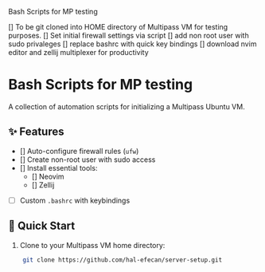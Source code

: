 Bash Scripts for MP testing 

[] To be git cloned into HOME directory of Multipass VM for testing purposes.
[] Set initial firewall settings via script
[] add non root user with sudo privaleges
[] replace bashrc with quick key bindings
[] download nvim editor and zellij multiplexer for productivity

# Bash Scripts for MP testing 

A collection of automation scripts for initializing a Multipass Ubuntu VM.

## ✨ Features
- [] Auto-configure firewall rules (`ufw`)
- [] Create non-root user with sudo access
- [] Install essential tools:
  - [] Neovim 
  - [] Zellij
- [ ] Custom `.bashrc` with keybindings

## 🚀 Quick Start
1. Clone to your Multipass VM home directory:
   
```bash
    git clone https://github.com/hal-efecan/server-setup.git
```